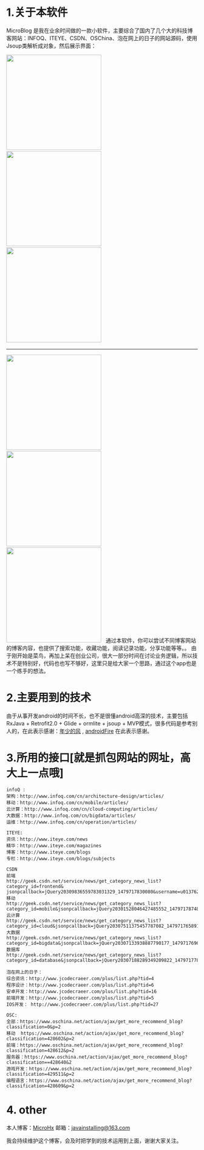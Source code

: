  
# 1.关于本软件
   MicroBlog 是我在业余时间做的一款小软件，主要综合了国内了几个大的科技博客网站：INFOQ、ITEYE、CSDN、OSChina、泡在网上的日子的网站源码，使用Jsoup类解析成对象，然后展示界面：<br/>
   
   <img src="pictures/p1.png" width="250px"/>&nbsp;&nbsp;
   <img src="pictures/p2.png" width="250px"/>&nbsp;&nbsp;
   <img src="pictures/p3.png" width="250px"/>&nbsp;&nbsp;
   <hr/>
   <img src="pictures/p4.png" width="250px"/>&nbsp;&nbsp;
   <img src="pictures/p5.png" width="250px"/>&nbsp;&nbsp;
   <img src="pictures/p6.png" width="250px"/>&nbsp;&nbsp;
   通过本软件，你可以尝试不同博客网站的博客内容，也提供了搜索功能，收藏功能，阅读记录功能，分享功能等等。。
   由于刚开始是菜鸟，再加上呆在创业公司，很大一部分时间在讨论业务逻辑，所以技术不是特别好，代码也也写不够好，这里只是给大家一个思路，通过这个app也是一个练手的想法。
   
# 2.主要用到的技术
   由于从事开发android的时间不长，也不是很懂android高深的技术，主要包括RxJava + Retrofit2.0 + Glide + ormlite + jsoup + MVP模式，很多代码是参考别人的，在此表示感谢：<a href='http://blog.csdn.net/brian512/article/details/51558809'>年少的风</a> , <a href='https://github.com/jaydenxiao2016/AndroidFire'>androidFire</a> 在此表示感谢。
   
   
# 3.所用的接口[就是抓包网站的网址，高大上一点哦]
    infoQ :
    架构：http://www.infoq.com/cn/architecture-design/articles/
    移动：http://www.infoq.com/cn/mobile/articles/
    云计算：http://www.infoq.com/cn/cloud-computing/articles/
    大数据：http://www.infoq.com/cn/bigdata/articles/  
    运维：http://www.infoq.com/cn/operation/articles/
   
    ITEYE:
    资讯：http://www.iteye.com/news
    精华：http://www.iteye.com/magazines
    博客：http://www.iteye.com/blogs
    专栏：http://www.iteye.com/blogs/subjects

    CSDN
    前端
    http://geek.csdn.net/service/news/get_category_news_list?category_id=frontend& jsonpcallback=jQuery20309836559783031329_1479717830080&username=u013762572&from=20&size=20&type=category&_=1479717830081
    移动
    http://geek.csdn.net/service/news/get_category_news_list?category_id=mobile&jsonpcallback=jQuery20301528046427485552_1479717874823&username=u013762572&from=0&size=20&type=category&_=1479717874824
    云计算
    http://geek.csdn.net/service/news/get_category_news_list?category_id=cloud&jsonpcallback=jQuery20307511375457787082_1479717658917&username=u013762572&from=20&size=20&type=category&_=1479717658918
    大数据
    http://geek.csdn.net/service/news/get_category_news_list?category_id=bigdata&jsonpcallback=jQuery20307133938887790177_1479717696246&username=u013762572&from=20&size=20&type=category&_=1479717696247
    数据库
    http://geek.csdn.net/service/news/get_category_news_list?category_id=database&jsonpcallback=jQuery20307188289349209822_1479717786436&username=u013762572&from=20&size=20&type=category&_=1479717786437

    泡在网上的日子：
    综合资讯：http://www.jcodecraeer.com/plus/list.php?tid=4
    程序设计：http://www.jcodecraeer.com/plus/list.php?tid=6
    安卓开发：http://www.jcodecraeer.com/plus/list.php?tid=16
    前端开发：http://www.jcodecraeer.com/plus/list.php?tid=5
    IOS开发： http://www.jcodecraeer.com/plus/list.php?tid=27
   
    OSC:
    全部：https://www.oschina.net/action/ajax/get_more_recommend_blog?classification=0&p=2
    移动  https://www.oschina.net/action/ajax/get_more_recommend_blog?classification=428602&p=2
    前端：https://www.oschina.net/action/ajax/get_more_recommend_blog?classification=428612&p=2
    服务器：https://www.oschina.net/action/ajax/get_more_recommend_blog?classification==428640&2
    游戏开发：https://www.oschina.net/action/ajax/get_more_recommend_blog?classification=429511&p=2
    编程语言：https://www.oschina.net/action/ajax/get_more_recommend_blog?classification=428609&p=2
   
# 4. other
   本人博客：<a href='http://blog.csdn.net/u013762572'>MicroHx</a>
   邮箱：javainstalling@163.com
   
   我会持续维护这个博客，会及时把学到的技术运用到上面，谢谢大家关注。   
